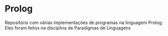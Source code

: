 # Prolog
Repositório com várias implementações de programas na linguagem Prolog.
Eles foram feitos na disciplina de Paradigmas de Linguagens
